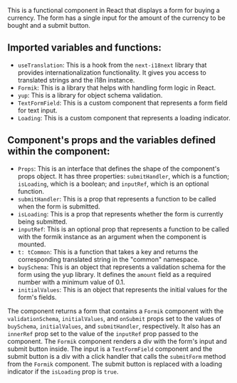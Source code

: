 This is a functional component in React that displays a form for buying a currency. The form has a single input for the amount of the currency to be bought and a submit button.

## Imported variables and functions:

- `useTranslation`: This is a hook from the `next-i18next` library that provides internationalization functionality. It gives you access to translated strings and the i18n instance.
- `Formik`: This is a library that helps with handling form logic in React.
- `yup`: This is a library for object schema validation.
- `TextFormField`: This is a custom component that represents a form field for text input.
- `Loading`: This is a custom component that represents a loading indicator.

## Component's props and the variables defined within the component:

- `Props`: This is an interface that defines the shape of the component's props object. It has three properties: `submitHandler`, which is a function; `isLoading`, which is a boolean; and `inputRef`, which is an optional function.
- `submitHandler`: This is a prop that represents a function to be called when the form is submitted.
- `isLoading`: This is a prop that represents whether the form is currently being submitted.
- `inputRef`: This is an optional prop that represents a function to be called with the formik instance as an argument when the component is mounted.
- `t: tCommon`: This is a function that takes a key and returns the corresponding translated string in the "common" namespace.
- `buySchema`: This is an object that represents a validation schema for the form using the yup library. It defines the `amount` field as a required number with a minimum value of 0.1.
- `initialValues`: This is an object that represents the initial values for the form's fields.

The component returns a form that contains a `Formik` component with the `validationSchema`, `initialValues`, and `onSubmit` props set to the values of `buySchema`, `initialValues`, and `submitHandler`, respectively. It also has an `innerRef` prop set to the value of the `inputRef` prop passed to the component. The `Formik` component renders a div with the form's input and submit button inside. The input is a `TextFormField` component and the submit button is a div with a click handler that calls the `submitForm` method from the `Formik` component. The submit button is replaced with a loading indicator if the `isLoading` prop is `true`.
